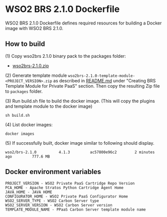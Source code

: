 # WSO2 BRS 2.1.0 Dockerfile

WSO2 BRS 2.1.0 Dockerfile defines required resources for building a Docker image with WSO2 BRS 2.1.0.

## How to build

(1) Copy wso2brs 2.1.0 binary pack to the packages folder:

* [wso2brs-2.1.0.zip](http://wso2.com/products/business-rules-server/)

(2) Generate template module `wso2brs-2.1.0-template-module-<PROJECT_VERSION>.zip` as described in [README.md](https://github.com/wso2/private-paas-cartridges/blob/master/wso2brs/2.1.0/template-module/README.md) under "Creating BRS Template Module for Private PaaS" section. Then copy the resulting Zip file to `packages` folder.


(3) Run build.sh file to build the docker image. (This will copy the plugins and template module to the docker image)
```
sh build.sh
```

(4) List docker images:
```
docker images
```
(5) If successfully built, docker image similar to following should display.
```
wso2/brs-2.1.0          4.1.3         ac57800e96c2        2 minutes ago         777.6 MB
```
## Docker environment variables
```
PROJECT_VERSION - WSO2 Private PaaS Cartridge Repo Version
PCA_HOME - Apache Stratos Python Cartridge Agent Home
JAVA_HOME - JAVA HOME
CONFIGURATOR_HOME - WSO2 Private PaaS Configurator Home
WSO2_SERVER_TYPE - WSO2 Carbon Server type
WSO2_SERVER_VERSION - WSO2 Carbon Server version
TEMPLATE_MODULE_NAME - PPaaS Carbon Server template module name
```
